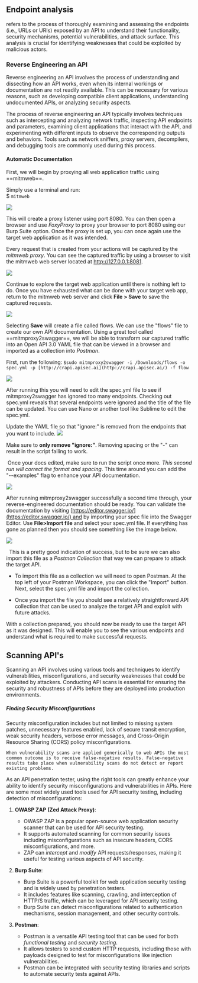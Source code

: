 ## Endpoint analysis
refers to the process of thoroughly examining and assessing the endpoints (i.e., URLs or URIs) exposed by an API to understand their functionality, security mechanisms, potential vulnerabilities, and attack surface. This analysis is crucial for identifying weaknesses that could be exploited by malicious actors.

### Reverse Engineering an API
Reverse engineering an API involves the process of understanding and dissecting how an API works, even when its internal workings or documentation are not readily available. This can be necessary for various reasons, such as developing compatible client applications, understanding undocumented APIs, or analyzing security aspects.

The process of reverse engineering an API typically involves techniques such as intercepting and analyzing network traffic, inspecting API endpoints and parameters, examining client applications that interact with the API, and experimenting with different inputs to observe the corresponding outputs and behaviors. Tools such as network sniffers, proxy servers, decompilers, and debugging tools are commonly used during this process.

#### Automatic Documentation

First, we will begin by proxying all web application traffic using ==mitmweb==.

Simply use a terminal and run:  
$ `mitmweb`

![](https://kajabi-storefronts-production.kajabi-cdn.com/kajabi-storefronts-production/site/2147573912/products/6KuYXxA4RqKE8PzXIvPn_mitmproxy.png)

This will create a proxy listener using port 8080. You can then open a browser and use *FoxyProxy* to proxy your browser to port 8080 using our Burp Suite option.
Once the proxy is set up, you can once again use the target web application as it was intended.

Every request that is created from your actions will be captured by the *mitmweb proxy*. You can see the captured traffic by using a browser to visit the mitmweb web server located at http://127.0.0.1:8081.

![](https://kajabi-storefronts-production.kajabi-cdn.com/kajabi-storefronts-production/site/2147573912/products/cfW71QnfSeCLslFvzQgA_mitmproxybrowser.png)

Continue to explore the target web application until there is nothing left to do. Once you have exhausted what can be done with your target web app, return to the mitmweb web server and click **File > Save** to save the captured requests.

![](https://kajabi-storefronts-production.kajabi-cdn.com/kajabi-storefronts-production/site/2147573912/products/eEp9PvDRHedaSZsYqI8g_mitmproxySave.png)

Selecting **Save** will create a file called flows. We can use the "flows" file to create our own API documentation. Using a great tool called ==mitmproxy2swagger==, we will be able to transform our captured traffic into an Open API 3.0 YAML file that can be viewed in a browser and imported as a collection into *Postman*.

First, run the following:
`$sudo mitmproxy2swagger -i /Downloads/flows -o spec.yml -p [http://crapi.apisec.ai](http://crapi.apisec.ai/) -f flow`

![](https://kajabi-storefronts-production.kajabi-cdn.com/kajabi-storefronts-production/site/2147573912/products/4TryEayCTsCoLdiBTsZS_mitmproxy2swaggerStep1.png)

After running this you will need to edit the spec.yml file to see if mitmproxy2swagger has ignored too many endpoints. Checking out spec.yml reveals that several endpoints were ignored and the title of the file can be updated. You can use Nano or another tool like Sublime to edit the spec.yml.


Update the YAML file so that "ignore:" is removed from the endpoints that you want to include.
![](https://kajabi-storefronts-production.kajabi-cdn.com/kajabi-storefronts-production/file-uploads/site/2147573912/products/037086f-8eaa-10c-d0a1-df108333e75_Sublime2.PNG)

Make sure to **only remove "ignore:"**. Removing spacing or the "-" can result in the script failing to work. 

 Once your docs edited, make sure to run the script once more. *This second run will correct the format and spacing*. This time around you can add the "--examples" flag to enhance your API documentation.

![](https://kajabi-storefronts-production.kajabi-cdn.com/kajabi-storefronts-production/site/2147573912/products/y7ouQ9QSQoS0LHJr9yuT_mitmproxy2swaggerStep3.png)

After running mitmproxy2swagger successfully a second time through, your reverse-engineered documentation should be ready. You can validate the documentation by visiting [https://editor.swagger.io/](https://editor.swagger.io/) and by importing your spec file into the Swagger Editor. Use **File>Import file** and select your spec.yml file. If everything has gone as planned then you should see something like the image below.

![](https://kajabi-storefronts-production.kajabi-cdn.com/kajabi-storefronts-production/site/2147573912/products/3bNj0h5nQPyQELqabkNv_crapiSwagger1.png)

 
 This is a pretty good indication of success, but to be sure we can also import this file as a *Postman Collection* that way we can prepare to attack the target API.

- To import this file as a collection we will need to open Postman. At the top left of your Postman Workspace, you can click the "Import" button. Next, select the spec.yml file and import the collection.

- Once you import the file you should see a relatively straightforward API collection that can be used to analyze the target API and exploit with future attacks.

With a collection prepared, you should now be ready to use the target API as it was designed. This will enable you to see the various endpoints and understand what is required to make successful requests.


## Scanning API's
Scanning an API involves using various tools and techniques to identify vulnerabilities, misconfigurations, and security weaknesses that could be exploited by attackers. Conducting API scans is essential for ensuring the security and robustness of APIs before they are deployed into production environments.

##### Finding Security Misconfigurations
Security misconfiguration includes but not limited to missing system patches, unnecessary features enabled, lack of secure transit encryption, weak security headers, verbose error messages, and Cross-Origin Resource Sharing (CORS) policy misconfigurations.

`When vulnerability scans are applied generically to web APIs the most common outcome is to receive false-negative results. False-negative results take place when vulnerability scans do not detect or report existing problems.`

As an API penetration tester, using the right tools can greatly enhance your ability to identify security misconfigurations and vulnerabilities in APIs. Here are some most widely used  tools used for API security testing, including detection of misconfigurations:

1. **OWASP ZAP (Zed Attack Proxy)**:
    
    - OWASP ZAP is a popular open-source web application security scanner that can be used for API security testing.
    - It supports automated scanning for common security issues including misconfigurations such as insecure headers, CORS misconfigurations, and more.
    - ZAP can *intercept* and *modify* API requests/responses, making it useful for testing various aspects of API security.
2. **Burp Suite**:
    
    - Burp Suite is a powerful toolkit for web application security testing and is widely used by penetration testers.
    - It includes features like scanning, crawling, and interception of HTTP/S traffic, which can be leveraged for API security testing.
    - Burp Suite can detect misconfigurations related to authentication mechanisms, session management, and other security controls.
3. **Postman**:
    
    - Postman is a versatile API testing tool that can be used for both *functional testing* and *security testing*.
    - It allows testers to send custom HTTP requests, including those with payloads designed to test for misconfigurations like injection vulnerabilities.
    - Postman can be integrated with security testing libraries and scripts to automate security tests against APIs.

